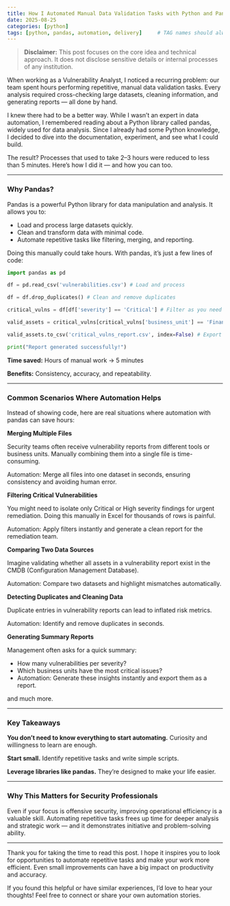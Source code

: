 ```yaml
---
title: How I Automated Manual Data Validation Tasks with Python and Pandas
date: 2025-08-25
categories: [python]
tags: [python, pandas, automation, delivery]     # TAG names should always be lowercase
---
```


>**Disclaimer:** This post focuses on the core idea and technical approach. It does not disclose sensitive details or internal processes of any institution.

When working as a Vulnerability Analyst, I noticed a recurring problem:
our team spent hours performing repetitive, manual data validation tasks. Every analysis required cross-checking large datasets, cleaning information, and generating reports — all done by hand.

I knew there had to be a better way. While I wasn’t an expert in data automation, I remembered reading about a Python library called pandas, widely used for data analysis. Since I already had some Python knowledge, I decided to dive into the documentation, experiment, and see what I could build.

The result?
Processes that used to take 2–3 hours were reduced to less than 5 minutes.
Here’s how I did it — and how you can too.

---

### Why Pandas?
Pandas is a powerful Python library for data manipulation and analysis. It allows you to:

- Load and process large datasets quickly.
- Clean and transform data with minimal code.
- Automate repetitive tasks like filtering, merging, and reporting.

Doing this manually could take hours. With pandas, it’s just a few lines of code:

```python
import pandas as pd

df = pd.read_csv('vulnerabilities.csv') # Load and process

df = df.drop_duplicates() # Clean and remove duplicates

critical_vulns = df[df['severity'] == 'Critical'] # Filter as you need

valid_assets = critical_vulns[critical_vulns['business_unit'] == 'Finance']

valid_assets.to_csv('critical_vulns_report.csv', index=False) # Export the result

print("Report generated successfully!")

```

**Time saved:** Hours of manual work → 5 minutes

**Benefits:** Consistency, accuracy, and repeatability.

---

### Common Scenarios Where Automation Helps
Instead of showing code, here are real situations where automation with pandas can save hours:

**Merging Multiple Files**

Security teams often receive vulnerability reports from different tools or business units. Manually combining them into a single file is time-consuming.

Automation: Merge all files into one dataset in seconds, ensuring consistency and avoiding human error.

**Filtering Critical Vulnerabilities**

You might need to isolate only Critical or High severity findings for urgent remediation. Doing this manually in Excel for thousands of rows is painful.

Automation: Apply filters instantly and generate a clean report for the remediation team.

**Comparing Two Data Sources**

Imagine validating whether all assets in a vulnerability report exist in the CMDB (Configuration Management Database).

Automation: Compare two datasets and highlight mismatches automatically.

**Detecting Duplicates and Cleaning Data**

Duplicate entries in vulnerability reports can lead to inflated risk metrics.

Automation: Identify and remove duplicates in seconds.

**Generating Summary Reports**

Management often asks for a quick summary:
- How many vulnerabilities per severity?
- Which business units have the most critical issues?
- Automation: Generate these insights instantly and export them as a report.

and much more.

---

### Key Takeaways

**You don’t need to know everything to start automating.** Curiosity and willingness to learn are enough.

**Start small.** Identify repetitive tasks and write simple scripts.

**Leverage libraries like pandas.** They’re designed to make your life easier.

---

### Why This Matters for Security Professionals

Even if your focus is offensive security, improving operational efficiency is a valuable skill. Automating repetitive tasks frees up time for deeper analysis and strategic work — and it demonstrates initiative and problem-solving ability.

---

Thank you for taking the time to read this post. I hope it inspires you to look for opportunities to automate repetitive tasks and make your work more efficient. Even small improvements can have a big impact on productivity and accuracy.

If you found this helpful or have similar experiences, I’d love to hear your thoughts! Feel free to connect or share your own automation stories.